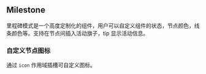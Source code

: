 <div class="demo-header">
<p class="overviewicon">
  <span class="wapi-navigation-steps"/>
</p>

## Milestone

<nova-uxlink widget-name="Steps"></nova-uxlink>

里程碑模式是一个高度定制化的组件，用户可以自定义组件的状态，节点颜色，线条颜色等。支持在节点间插入活动旗子，tip 显示活动信息。

</div>

### 自定义节点图标

通过 `icon` 作用域插槽可自定义图标。

<nova-demo-view link="milestone/custom-icon-slot"></nova-demo-view>

<br>
